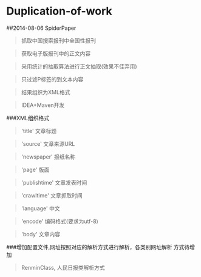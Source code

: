 Duplication-of-work
===================
##2014-08-06	SpiderPaper

>抓取中国搜索报刊中全国性报刊

>获取电子版报刊中的正文内容

>采用统计的抽取算法进行正文抽取(效果不佳弃用)

>只过滤P标签的到文本内容

>结果组织为XML格式

>IDEA+Maven开发

###XML组织格式

>'title'  文章标题

>'source'  文章来源URL

>'newspaper'  报纸名称

>'page'  版面

>'publishtime'  文章发表时间

>'crawltime'  文章抓取时间

>'language'  中文

>'encode'  编码格式(要求为utf-8)

>'body'  文章内容

###增加配置文件,网址按照对应的解析方式进行解析，各类别网址解析 方式待增加

>RenminClass,	人民日报类解析方式

